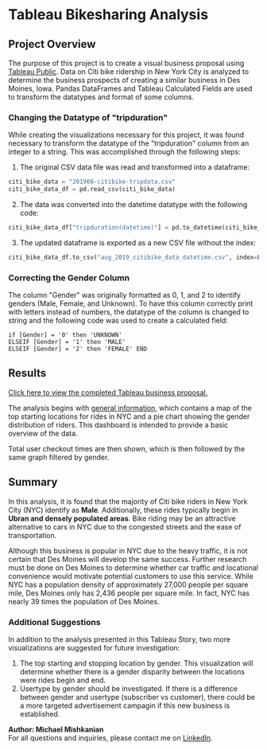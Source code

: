 # Tableau Bikesharing Analysis

## Project Overview
The purpose of this project is to create a visual business proposal using [Tableau Public](https://public.tableau.com/en-us/s/). Data on Citi bike ridership in New York City is analyzed to determine the business prospects of creating a similar business in Des Moines, Iowa. Pandas DataFrames and Tableau Calculated Fields are used to transform the datatypes and format of some columns.

### Changing the Datatype of "tripduration"
While creating the visualizations necessary for this project, it was found necessary to transform the datatype of the "tripduration" column from an integer to a string. This was accomplished through the following steps:
1. The original CSV data file was read and transformed into a dataframe:
```python
citi_bike_data = "201908-citibike-tripdata.csv"
citi_bike_data_df = pd.read_csv(citi_bike_data)
```
2. The data was converted into the datetime datatype with the following code:
```python
citi_bike_data_df["tripduration(datetime)"] = pd.to_datetime(citi_bike_data_df["tripduration"], unit="s")
```
3. The updated dataframe is exported as a new CSV file without the index:
```python
citi_bike_data_df.to_csv("aug_2019_citibike_data_datetime.csv", index=False)
```

### Correcting the Gender Column 
The column "Gender" was originally formatted as 0, 1, and 2 to identify genders (Male, Female, and Unknown). To have this column correctly print with letters instead of numbers, the datatype of the column is changed to string and the following code was used to create a calculated field: 
```tableau
if [Gender] = '0' then 'UNKNOWN'
ELSEIF [Gender] = '1' then 'MALE'
ELSEIF [Gender] = '2' then 'FEMALE' END
```

## Results 

[Click here to view the completed Tableau business proposal.](https://public.tableau.com/profile/michael.mishkanian#!/vizhome/BikesharingAnalysis_16191255906100/BikesharingAnalysis)

The analysis begins with [general information](https://public.tableau.com/profile/michael.mishkanian#!/vizhome/BikesharingAnalysis_16191255906100/BikesharingAnalysis), which contains a map of the top starting locations for rides in NYC and a pie chart showing the gender distribution of riders. This dashboard is intended to provide a basic overview of the data.

Total user checkout times are then shown, which is then followed by the same graph filtered by gender.


## Summary  
In this analysis, it is found that the majority of Citi bike riders in New York City (NYC) identify as **Male**. Additionally, these rides typically begin in **Ubran and densely populated areas**. Bike riding may be an attractive alternative to cars in NYC due to the congested streets and the ease of transportation.

Although this business is popular in NYC due to the heavy traffic, it is not certain that Des Moines will develop the same success. Further research must be done on Des Moines to determine whether car traffic and locational convenience would motivate potential customers to use this service. While NYC has a population density of approximately 27,000 people per square mile, Des Moines only has 2,436 people per square mile. In fact, NYC has nearly 39 times the population of Des Moines.

### Additional Suggestions
In addition to the analysis presented in this Tableau Story, two more visualizations are suggested for future investigation:
1. The top starting and stopping location by gender. This visualization will determine whether there is a gender disparity between the locations were rides begin and end.
2. Usertype by gender should be investigated. If there is a difference between gender and usertype (subscriber vs customer), there could be a more targeted advertisement campagin if this new business is established.

**Author: Michael Mishkanian**   
For all questions and inquiries, please contact me on [LinkedIn](https://www.linkedin.com/in/michaelmishkanian/).
